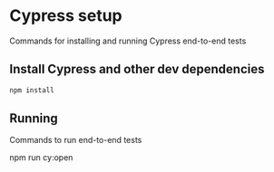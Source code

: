 # Cypress setup

Commands for installing and running Cypress end-to-end tests

## Install Cypress and other dev dependencies

```sh
npm install
```

## Running

Commands to run end-to-end tests

npm run cy:open


